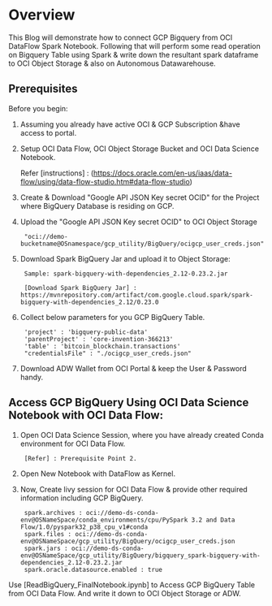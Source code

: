 # Overview

This Blog will demonstrate how to connect GCP Bigquery from OCI DataFlow Spark Notebook. Following that will perform some read operation on Bigquery Table using Spark & write down the resultant spark dataframe to OCI Object Storage & also on Autonomous Datawarehouse.

## Prerequisites

Before you begin:
1. Assuming you already have active OCI & GCP Subscription &have access to portal. 

2. Setup OCI Data Flow, OCI Object Storage Bucket and OCI Data Science Notebook.

	Refer [instructions] : (https://docs.oracle.com/en-us/iaas/data-flow/using/data-flow-studio.htm#data-flow-studio)

3. Create & Download "Google API JSON Key secret OCID" for the Project where BigQuery Database is residing on GCP. 

4. Upload the "Google API JSON Key secret OCID" to OCI Object Storage 
	
		"oci://demo-bucketname@OSnamespace/gcp_utility/BigQuery/ocigcp_user_creds.json"

5. Download Spark BigQuery Jar and upload it to Object Storage:

   		Sample: spark-bigquery-with-dependencies_2.12-0.23.2.jar
    
    	[Download Spark BigQuery Jar] : https://mvnrepository.com/artifact/com.google.cloud.spark/spark-bigquery-with-dependencies_2.12/0.23.0


6. Collect below parameters for you GCP BigQuery Table.

		'project' : 'bigquery-public-data'
		'parentProject' : 'core-invention-366213'
		'table' : 'bitcoin_blockchain.transactions'
		"credentialsFile" : "./ocigcp_user_creds.json"
	
7. Download ADW Wallet from OCI Portal & keep the User & Password handy.

##

## Access GCP BigQuery Using OCI Data Science Notebook with OCI Data Flow:

1. Open OCI Data Science Session, where you have already created Conda environment for OCI Data Flow. 

		[Refer] : Prerequisite Point 2.

2. Open New Notebook with DataFlow as Kernel.
3. Now, Create livy session for OCI Data Flow & provide other required information including GCP BigQuery.

		spark.archives : oci://demo-ds-conda-env@OSNameSpace/conda_environments/cpu/PySpark 3.2 and Data Flow/1.0/pyspark32_p38_cpu_v1#conda
		spark.files : oci://demo-ds-conda-env@OSNameSpace/gcp_utility/BigQuery/ocigcp_user_creds.json
		spark.jars : oci://demo-ds-conda-env@OSNameSpace/gcp_utility/BigQuery/bigquery_spark-bigquery-with-dependencies_2.12-0.23.2.jar
		spark.oracle.datasource.enabled : true
		
Use [ReadBigQuery_FinalNotebook.ipynb] to Access GCP BigQuery Table from OCI Data Flow. And write it down to OCI Object Storage or ADW. 